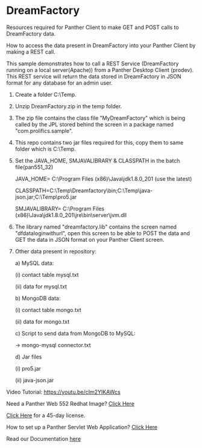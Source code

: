 # DreamFactory
Resources required for Panther Client to make GET and POST calls to DreamFactory data.

How to access the data present in DreamFactory into your Panther Client by making a REST call.


This sample demonstrates how to call a REST Service (DreamFactory running on a local server(Apache)) from a Panther Desktop Client (prodev). This REST service will return the data stored in DreamFactory in JSON format  for any database for an admin user.

1) Create a folder C:\Temp.

2) Unzip DreamFactory.zip in the temp folder.

3) The zip file contains the class file "MyDreamFactory" which is being called by the JPL stored behind the screen in a package named "com.prolifics.sample".

4) This repo contains two jar files required for this, copy them to same folder which is C:\Temp.

5) Set the JAVA_HOME, SMJAVALIBRARY & CLASSPATH in the batch file(pan551_32)

      JAVA_HOME= C:\Program Files (x86)\Java\jdk1.8.0_201 (use the latest)
      
      CLASSPATH=C:\Temp\Dreamfactory\bin;C:\Temp\java-json.jar;C:\Temp\pro5.jar
      
      SMJAVALIBRARY= C:\Program Files (x86)\Java\jdk1.8.0_201\jre\bin\server\jvm.dll
      
6) The library named "dreamfactory.lib" contains the screen named "dfdataloginwithurl", open this screen to be able to POST the data and GET the data in JSON format on your Panther Client screen.

7) Other data present in repository:

    a) MySQL data:
    
      (i) contact table mysql.txt
      
      (ii) data for mysql.txt
      
    b) MongoDB data:
    
      (i) contact table mongo.txt
      
      (ii) data for mongo.txt
      
    c) Script to send data from MongoDB to MySQL:
    
      -> mongo-mysql connector.txt
      
    d) Jar files
    
      (i) pro5.jar
      
      (ii) java-json.jar

Video Tutorial: https://youtu.be/cIm2YIKAWcs

Need a Panther Web 552 Redhat Image? [Click Here](https://hub.docker.com/r/prolificspanther/pantherweb "Named link title") 

[Click Here](https://prolifics.com/panther-trial-license-request/ "Named link title") for a 45-day license.

How to set up a Panther Servlet Web Application? [Click Here](https://github.com/ProlificsPanther/PantherWeb/releases "Named link title")

Read our Documentation [here](https://docs.prolifics.com)
